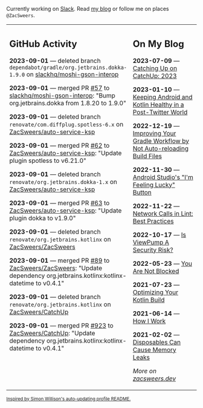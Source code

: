Currently working on [Slack](https://slack.com/). Read [my blog](https://zacsweers.dev/) or follow me on places `@ZacSweers`.

<table><tr><td valign="top" width="60%">

## GitHub Activity
<!-- githubActivity starts -->
**2023-09-01** — deleted branch `dependabot/gradle/org.jetbrains.dokka-1.9.0` on [slackhq/moshi-gson-interop](https://github.com/slackhq/moshi-gson-interop)

**2023-09-01** — merged PR [#57](https://github.com/slackhq/moshi-gson-interop/pull/57) to [slackhq/moshi-gson-interop](https://github.com/slackhq/moshi-gson-interop): "Bump org.jetbrains.dokka from 1.8.20 to 1.9.0"

**2023-09-01** — deleted branch `renovate/com.diffplug.spotless-6.x` on [ZacSweers/auto-service-ksp](https://github.com/ZacSweers/auto-service-ksp)

**2023-09-01** — merged PR [#62](https://github.com/ZacSweers/auto-service-ksp/pull/62) to [ZacSweers/auto-service-ksp](https://github.com/ZacSweers/auto-service-ksp): "Update plugin spotless to v6.21.0"

**2023-09-01** — deleted branch `renovate/org.jetbrains.dokka-1.x` on [ZacSweers/auto-service-ksp](https://github.com/ZacSweers/auto-service-ksp)

**2023-09-01** — merged PR [#63](https://github.com/ZacSweers/auto-service-ksp/pull/63) to [ZacSweers/auto-service-ksp](https://github.com/ZacSweers/auto-service-ksp): "Update plugin dokka to v1.9.0"

**2023-09-01** — deleted branch `renovate/org.jetbrains.kotlinx` on [ZacSweers/ZacSweers](https://github.com/ZacSweers/ZacSweers)

**2023-09-01** — merged PR [#89](https://github.com/ZacSweers/ZacSweers/pull/89) to [ZacSweers/ZacSweers](https://github.com/ZacSweers/ZacSweers): "Update dependency org.jetbrains.kotlinx:kotlinx-datetime to v0.4.1"

**2023-09-01** — deleted branch `renovate/org.jetbrains.kotlinx` on [ZacSweers/CatchUp](https://github.com/ZacSweers/CatchUp)

**2023-09-01** — merged PR [#923](https://github.com/ZacSweers/CatchUp/pull/923) to [ZacSweers/CatchUp](https://github.com/ZacSweers/CatchUp): "Update dependency org.jetbrains.kotlinx:kotlinx-datetime to v0.4.1"
<!-- githubActivity ends -->
</td><td valign="top" width="40%">

## On My Blog
<!-- blog starts -->
**2023-07-09** — [Catching Up on CatchUp: 2023](https://www.zacsweers.dev/catching-up-on-catchup-2023/)

**2023-01-10** — [Keeping Android and Kotlin Healthy in a Post-Twitter World](https://www.zacsweers.dev/keeping-android-healthy/)

**2022-12-19** — [Improving Your Gradle Workflow by Not Auto-reloading Build Files](https://www.zacsweers.dev/improving-your-workflow-by-not-auto-reloading-build-files/)

**2022-11-30** — [Android Studio's "I'm Feeling Lucky" Button](https://www.zacsweers.dev/android-studios-im-feeling-lucky-button/)

**2022-11-22** — [Network Calls in Lint: Best Practices](https://www.zacsweers.dev/network-calls-in-lint-best-practices/)

**2022-10-17** — [Is ViewPump A Security Risk?](https://www.zacsweers.dev/is-viewpump-a-security-risk/)

**2022-05-23** — [You Are Not Blocked](https://www.zacsweers.dev/you-are-not-blocked/)

**2021-07-23** — [Optimizing Your Kotlin Build](https://www.zacsweers.dev/optimizing-your-kotlin-build/)

**2021-06-14** — [How I Work](https://www.zacsweers.dev/how-i-work/)

**2021-02-02** — [Disposables Can Cause Memory Leaks](https://www.zacsweers.dev/disposables-can-cause-memory-leaks/)
<!-- blog ends -->
_More on [zacsweers.dev](https://zacsweers.dev/)_
</td></tr></table>

<sub><a href="https://simonwillison.net/2020/Jul/10/self-updating-profile-readme/">Inspired by Simon Willison's auto-updating profile README.</a></sub>